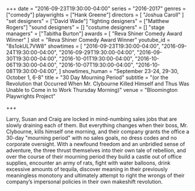 +++
date = "2016-09-23T19:30:00-04:00"
series = "2016-2017"
genres = ["comedy"]
playwrights = ["Hank Greene"]
directors = [
  "Joshua Caroll"
]
"set designers" = ["David Wade"]
"lighting designers" = ["Matthew Rogers"]
"sound designers" = []
"costume designers" = []
"stage managers" = ["Tabitha Burton"]
awards = [
  "Reva Shiner Comedy Award Winner"
]
slot = "Reva Shiner Comedy Award Winner"
youtube_id = "8s1okUL7VW8"
showtimes = [
  "2016-09-23T19:30:00-04:00",
  "2016-09-24T19:30:00-04:00",
  "2016-09-29T19:30:00-04:00",
  "2016-09-30T19:30:00-04:00",
  "2016-10-01T19:30:00-04:00",
  "2016-10-06T19:30:00-04:00",
  "2016-10-07T19:30:00-04:00",
  "2016-10-08T19:30:00-04:00",
]
showtimes_human = "September 23-24, 29-30, October 1, 6-8"
title = "30 Day Mourning Period"
subtitle = "(or the Revolution that Occurred When Mr. Clybourne Killed Himself and Thus Was Unable to Come in to Work Thursday Morning)"
venue = "Bloomington Playwrights Project"

+++

Larry, Susan and Craig are locked in mind-numbing sales jobs that are slowly draining each of them. But everything changes when their boss, Mr. Clybourne, kills himself one morning, and their company grants the office a 30-day "mourning period" with no sales goals, no dress codes and no corporate oversight. With a newfound freedom and an unbridled sense of adventure, the three thrust themselves into their own tale of rebellion, and over the course of their mourning period they build a castle out of office supplies, encounter an army of rats, fight with water balloons, drink excessive amounts of tequila, discover meaning in their previously meaningless monotony and ultimately attempt to right the wrongs of their company’s impersonal policies in their own makeshift revolution.
